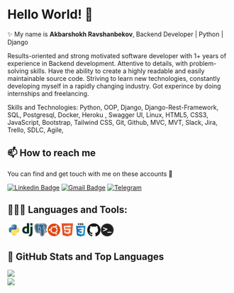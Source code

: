 # Hello World! 👋

✨ My name is **Akbarshokh Ravshanbekov**, Backend Developer | Python | Django  

Results-oriented and strong motivated software developer with 1+ years of experience in Backend development. Attentive to details, with problem-solving skills. Have the ability to create a highly readable and easily maintainable source code. Striving to learn new technologies, constantly developing myself in a rapidly changing industry. Got experince by doing internships and freelancing.

Skills and Technologies: 
Python, OOP, Django, Django-Rest-Framework, SQL, Postgresql, Docker, Heroku , Swagger UI, Linux, HTML5, CSS3, JavaScript, Bootstrap, Tailwind CSS, Git, Github, MVC, MVT, Slack, Jira, Trello, SDLC, Agile, 
<br />


## 📫 How to reach me

You can find and get touch with me on these accounts 👀

[![Linkedin Badge](https://img.shields.io/badge/-LinkedIn-blue?style=flat-square&logo=Linkedin&logoColor=white&link=https://www.linkedin.com/in/yako-ism/)](https://www.linkedin.com/in/akbarshokh-ravshanbekov-987130197) 
[![Gmail Badge](https://img.shields.io/badge/-Gmail-c14438?style=flat-square&logo=Gmail&logoColor=white&link=mailto:akbarshokh2001@gmail.com)](mailto:akbarshokh2001@gmail.com) 
[![Telegram](https://img.shields.io/badge/-Telegram-2CA5E0?style=flat-square&logo=telegram&logoColor=white)](https://t.me/whereisakbar)
<br />


## 👨🏻‍💻 Languages and Tools:
<img align="left" alt="Python" width="30px" src="https://raw.githubusercontent.com/devicons/devicon/master/icons/python/python-original.svg" />
<img align="left" alt="Django" width="30px" src="https://raw.githubusercontent.com/devicons/devicon/master/icons/django/django-plain.svg" />
<img align="left" alt="Docker" width="30px" src="https://raw.githubusercontent.com/devicons/devicon/master/icons/postgresql/postgresql-original.svg" />
<img align="left" alt="Ubuntu" width="30px" src="https://raw.githubusercontent.com/devicons/devicon/master/icons/ubuntu/ubuntu-plain.svg" />
<img align="left" alt="HTML5" width="30px" src="https://github.com/devicons/devicon/blob/master/icons/html5/html5-original.svg" />
<img align="left" alt="CSS3" width="30px" src="https://raw.githubusercontent.com/github/explore/80688e429a7d4ef2fca1e82350fe8e3517d3494d/topics/css/css.png" />
<img align="left" alt="GitHub" width="30px" src="https://raw.githubusercontent.com/github/explore/78df643247d429f6cc873026c0622819ad797942/topics/github/github.png" />
<img align="left" alt="Terminal" width="30px" src="https://raw.githubusercontent.com/github/explore/80688e429a7d4ef2fca1e82350fe8e3517d3494d/topics/terminal/terminal.png" />
<br />
<br />

## 📌 GitHub Stats and Top Languages

<p float="center">
  <img  src="https://github-readme-stats.vercel.app/api?username=Akbarshokh&show_icons=true&theme=dark&count_private=true&hide=contribs,issue" /> 
  <br>
  <img  src="https://github-readme-stats.vercel.app/api/top-langs/?username=Akbarshokh&layout=compact&theme=dark" />
</p>
